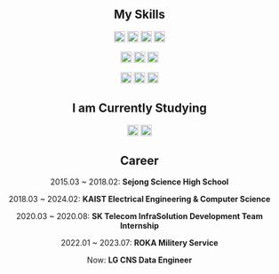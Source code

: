 <h2 align="center"> My Skills </h2>
<p align="center">
  <img src="https://img.shields.io/badge/Docker-2496ED?style=flat-square&logo=Docker&logoColor=white" height="20"/>
  <img src="https://img.shields.io/badge/Apache%20Hadoop-66CCFF?style=for-the-badge&logo=apachehadoop&logoColor=black" height="20">
  <img src="https://img.shields.io/badge/Apache%20Spark-FDEE21?style=flat-square&logo=apachespark&logoColor=black" height="20">
  <img src="https://img.shields.io/badge/Apache%20Kafka-000?style=for-the-badge&logo=apachekafka" height="20">
</p>
<p align="center">
  <img src="https://img.shields.io/badge/Visual%20Studio%20Code-007ACC?style=flat-square&logo=Visual%20Studio%20Code&logoColor=white" height="20"/>
  <img src="https://img.shields.io/badge/PyCharm-000000?style=flat&logo=PyCharm&logoColor=white" height="20"/>
  <img src="https://img.shields.io/badge/IntelliJIDEA-000000.svg?style=for-the-badge&logo=intellij-idea&logoColor=white" height="20"/>
</p>
<p align="center">
  <img src="https://img.shields.io/badge/GitHub-181717?style=flat&logo=GitHub&logoColor=white" height="20" />
  <img src="https://img.shields.io/badge/Slack-4A154B?style=flat&logo=Slack&logoColor=white" height="20"/>
  <img src="https://img.shields.io/badge/Obsidian-%23483699.svg?style=for-the-badge&logo=obsidian&logoColor=white" height="20"/>
</p>

<h2 align="center"> I am Currently Studying </h2>
<p align="center">
  <img src="https://img.shields.io/badge/java-007396?style=flat-square&logo=java&logoColor=white" height="20"/>
  <img src="https://img.shields.io/badge/Amazon%20AWS-232F3E?style=flat-square&logo=amazonaws&logoColor=white" height="20"/>
</p>


<p align="center">
  <h2 align="center"> Career </h2>  
  <p align="center"> 2015.03 ~ 2018.02: <b> Sejong Science High School </b> </p> 
  <p align="center""> 2018.03 ~ 2024.02: <b> KAIST Electrical Engineering & Computer Science </b> </p> 
  <p align="center"> 2020.03 ~ 2020.08: <b> SK Telecom InfraSolution Development Team Internship </b> </p> 
  <p align="center"> 2022.01 ~ 2023.07: <b> ROKA Militery Service </b>  </p> 
  <p align="center"> Now: <b> LG CNS Data Engineer </b> </p> 
</p>

